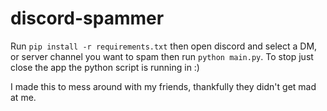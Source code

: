 # discord-spammer

Run ``` pip install -r requirements.txt ``` then open discord and select a DM, or server channel you want to spam then run ``` python main.py ```.
To stop just close the app the python script is running in :)

I made this to mess around with my friends, thankfully they didn't get mad at me.

